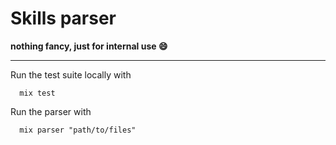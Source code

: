 # Skills parser

**nothing fancy, just for internal use :smile:**

***
Run the test suite locally with
```
  mix test
```

Run the parser with
```
  mix parser "path/to/files"
```